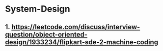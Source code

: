 # System-Design
## 1. https://leetcode.com/discuss/interview-question/object-oriented-design/1933234/flipkart-sde-2-machine-coding
